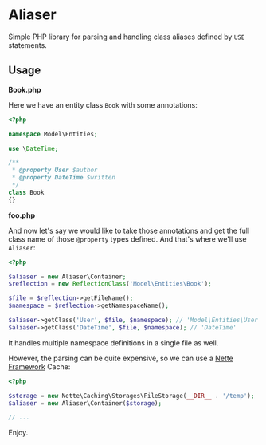 Aliaser
=======

Simple PHP library for parsing and handling class aliases defined by `USE` statements.

Usage
-----

**Book.php**

Here we have an entity class `Book` with some annotations:

```php
<?php

namespace Model\Entities;

use \DateTime;

/**
 * @property User $author
 * @property DateTime $written
 */
class Book
{}
```

**foo.php**

And now let's say we would like to take those annotations and get the full class name of those `@property` types defined. And that's where we'll use `Aliaser`:

```php
<?php

$aliaser = new Aliaser\Container;
$reflection = new ReflectionClass('Model\Entities\Book');

$file = $reflection->getFileName();
$namespace = $reflection->getNamespaceName();

$aliaser->getClass('User', $file, $namespace); // 'Model\Entities\User'
$aliaser->getClass('DateTime', $file, $namespace); // 'DateTime'
```

It handles multiple namespace definitions in a single file as well.

However, the parsing can be quite expensive, so we can use a [Nette Framework](http://nette.org) Cache:

```php
<?php

$storage = new Nette\Caching\Storages\FileStorage(__DIR__ . '/temp');
$aliaser = new Aliaser\Container($storage);

// ...
```

Enjoy.
